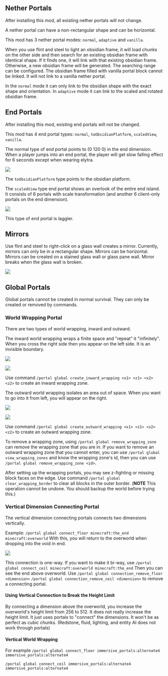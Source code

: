 
## Nether Portals
After installing this mod, all existing nether portals will not change.

A nether portal can have a non-rectangular shape and can be horizontal.

This mod has 3 nether portal modes: `normal`, `adaptive` and `vanilla`.

When you use flint and steel to light an obsidian frame, it will load chunks on the other side and then search for an existing obsidian frame with identical shape. If it finds one, it will link with that existing obsidian frame. Otherwise, a new obsidian frame will be generated. The searching range can be configured. The obsidian frame filled with vanilla portal block cannot be linked. It will not link to a vanilla nether portal.

In the `normal` mode it can only link to the obsidian shape with the exact shape and orientation. In `adaptive` mode it can link to the scaled and rotated obsidian frame.

## End Portals
After installing this mod, existing end portals will not be changed.

This mod has 4 end portal types: `normal`, `toObsidianPlatform`, `scaledView`, `vanilla`.

The normal type of end portal points to (0 120 0) in the end dimension. When a player jumps into an end portal, the player will get slow falling effect for 6 seconds except when wearing elytra.

![](https://i.ibb.co/C08FFJn/2020-05-26-21-55-16.png)

The `toObsidianPlatform` type points to the obsidian platform.

The `scaledView` type end portal shows an overlook of the entire end island. It consists of 6 portals with scale transformation (and another 6 client-only portals on the end dimension).

![](https://i.ibb.co/hmRS3KH/2020-09-15-21-13-34.png)

This type of end portal is laggier.

## Mirrors
Use flint and steel to right-click on a glass wall creates a mirror. Currently, mirrors can only be in a rectangular shape. Mirrors can be horizontal. Mirrors can be created on a stained glass wall or glass pane wall. Mirror breaks when the glass wall is broken.

![](https://i.ibb.co/Jr0fdfv/2020-05-26-21-58-45.png)

## Global Portals
Global portals cannot be created in normal survival. They can only be created or removed by commands.

### World Wrapping Portal

There are two types of world wrapping, inward and outward.

The inward world wrapping wraps a finite space and "repeat" it "infinitely". When you cross the right side then you appear on the left side. It is an invisible boundary.

![](https://i.ibb.co/Bnt0Gqc/2020-05-26-22-04-06.png)

![](https://i.ibb.co/jrXPhqV/2020-05-26-22-03-59.png)

Use command `/portal global create_inward_wrapping <x1> <z1> <x2> <z2>` to create an inward wrapping zone.

The outward world wrapping isolates an area out of space. When you want to go into it from left, you will appear on the right.

![](https://i.ibb.co/9g72926/2020-05-26-22-04-50.png)

![](https://i.ibb.co/1RL3wr4/2020-05-26-22-05-05.png)

Use command `/portal global create_outward_wrapping <x1> <z1> <x2> <z2>` to create an outward wrapping zone.

To remove a wrapping zone, using `/portal global remove_wrapping_zone` can remove the wrapping zone that you are in.
If you want to remove an outward wrapping zone that you cannot enter, you can use `/portal global view_wrapping_zones` and know the wrapping zone's id, then you can use `/portal global remove_wrapping_zone <id>`.


After setting up the wrapping portals, you may see z-fighting or missing block faces on the edge.
Use command `/portal global clear_wrapping_border` to clear all blocks in the outer border.
(**NOTE** This operation cannot be undone. You should backup the world before trying this.)

### Vertical Dimension Connecting Portal
The vertical dimension connecting portals connects two dimensions vertically.

Example:
`/portal global connect_floor minecraft:the_end minecraft:overworld`
With this, you will return to the overworld when dropping into the void in end.

![](https://i.ibb.co/JvDMZtj/2020-10-18-22-15-38.png)

This connection is one-way. If you want to make it bi-way, use
`/portal global connect_ceil minecraft:overworld minecraft:the_end`
Then you can see the end above overworld.
Use `/portal global connection_remove_floor <dimension>` `/portal global connection_remove_ceil <dimension>` to remove a connecting portal.

#### Using Vertical Connection to Break the Height Limit
By connecting a dimension above the overworld, you increase the overworld's height limit from 256 to 512. It does not really increase the height limit. It just uses portals to "connect" the dimensions. It won't be as perfect as cubic chunks. (Redstone, fluid, lighting, and entity AI does not work through portals)

#### Vertical World Wrapping
For example
`/portal global connect_floor immersive_portals:alternate4 immersive_portals:alternate4`

`/portal global connect_ceil immersive_portals:alternate4 immersive_portals:alternate4`


